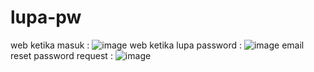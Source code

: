 # lupa-pw

web ketika masuk : 
![image](https://user-images.githubusercontent.com/82931864/163510408-5204d16e-5b6b-49cf-acc2-2d0d1e4e5992.png)
web ketika lupa password : 
![image](https://user-images.githubusercontent.com/82931864/163510439-78d0d611-94bc-4fcf-82fa-33553174bdf2.png)
email reset password request : 
![image](https://user-images.githubusercontent.com/82931864/163510482-d3aae155-933d-4169-bd59-df250dc9edf5.png)
